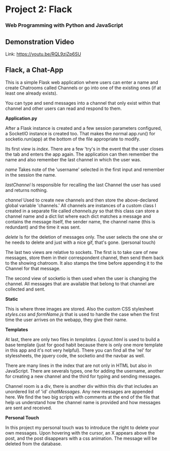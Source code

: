 # Project 2: Flack 
### Web Programming with Python and JavaScript

## Demonstration Video 

Link: https://youtu.be/RQL9zjZp6SU



## Flack, a Chat-App

This is a simple Flask web application where users can enter a name and create Chatrooms called Channels or go into one of the existing ones (if at least one already exists).

You can type and send messages into a channel that only exist within that channel and other users can read and respond to them.


**Application.py**

After a Flask instance is created and a few session parameters configured, a SocketIO instance is created too. That makes the normal app.run() for socketio.run(app) at the bottom of the file appropriate to modify.

Its first view is *index*. There are a few 'try's in the event that the user closes the tab and enters the app again. The application can then remember the name and also remember the last channel in which the user was.


*name* Takes note of the 'username' selected in the first input and remember in the session the name.


*lastChannel* Is responsible for recalling the last Channel the user has used and returns nothing.


*channel* Used to create new channels and then store the above-declared global variable 'channels.' All channels are instances of a custom class I created in a separate file called *channels.py* so that this class can store a channel name and a dict list where each dict matches a message and contains the message itself, the sender name, the channel name (this is redundant) and the time it was sent.

*delete* Is for the deletion of messages only. The user selects the one she or he needs to delete and just with a nice gif, that's gone. (personal touch)

The last two views are relative to sockets. The first is to take care of new messages, store them in their correspondent channel, then send them back to the showing chatroom. It also stamps the time before appending it to the Channel for that message. 

The second view of socketio is then used when the user is changing the channel. All messages that are available that belong to that channel are collected and sent. 

**Static**

This is where three images are stored. Also the custom CSS stylesheet *styles.css* and *formName.js* that is used to handle the case when the first time the user arrives on the webapp, they give their name.

**Templates**

At last, there are only two files in *templates*. *Layout.html* is used to build a base template (just for good habit because there is only one more template in this app and it's not very helpful). There you can find all the 'rel' for stylessheets, the jquery code, the socketio and the navbar as well. 

There are many lines in the index that are not only in HTML but also in JavaScript. There are severals types, one for adding the username, another for creating a new channel and the third for typing and sending messages.

Channel room is a div, there is another div within this div that includes an unordered list of 'id' *chatMessages*. Any new messages are appended here. We find the two big scripts with comments at the end of the file that help us understand how the channel name is provided and how messages are sent and received.



**Personal Touch**

In this project my personal touch was to introduce the right to delete your own messages. Upon hovering with the cursor, an X appears above the post, and the post disappears with a css animation. The message will be deleted from the database.
